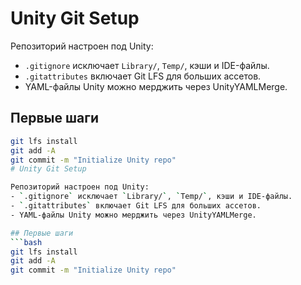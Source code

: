 # Unity Git Setup

Репозиторий настроен под Unity:
- `.gitignore` исключает `Library/`, `Temp/`, кэши и IDE-файлы.
- `.gitattributes` включает Git LFS для больших ассетов.
- YAML-файлы Unity можно мерджить через UnityYAMLMerge.

## Первые шаги
```bash
git lfs install
git add -A
git commit -m "Initialize Unity repo"
# Unity Git Setup

Репозиторий настроен под Unity:
- `.gitignore` исключает `Library/`, `Temp/`, кэши и IDE-файлы.
- `.gitattributes` включает Git LFS для больших ассетов.
- YAML-файлы Unity можно мерджить через UnityYAMLMerge.

## Первые шаги
```bash
git lfs install
git add -A
git commit -m "Initialize Unity repo"
